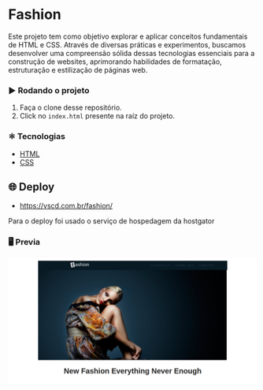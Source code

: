 # Fashion

Este projeto tem como objetivo explorar e aplicar conceitos fundamentais de HTML e CSS. Através de diversas práticas e experimentos, buscamos desenvolver uma compreensão sólida dessas tecnologias essenciais para a construção de websites, aprimorando habilidades de formatação, estruturação e estilização de páginas web.

### :arrow_forward: Rodando o projeto
1. Faça o clone desse repositório.
2. Click no `index.html` presente na raíz do projeto.


### :atom_symbol: Tecnologias 
* [HTML](https://developer.mozilla.org/pt-BR/docs/Web/HTML)
* [CSS](https://developer.mozilla.org/pt-BR/docs/Web/CSS)

## :globe_with_meridians: Deploy

* https://vscd.com.br/fashion/

Para o deploy foi usado o serviço de hospedagem da hostgator

### :desktop_computer: Previa

![print do projeto](/imagens/print.png)